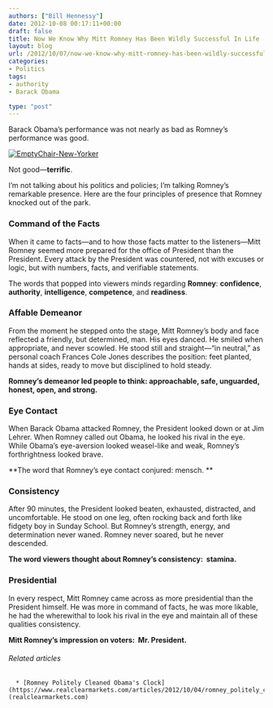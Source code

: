 ```yaml
---
authors: ["Bill Hennessy"]
date: 2012-10-08 00:17:11+00:00
draft: false
title: Now We Know Why Mitt Romney Has Been Wildly Successful In Life
layout: blog
url: /2012/10/07/now-we-know-why-mitt-romney-has-been-wildly-successful-in-life/
categories:
- Politics
tags:
- authority
- Barack Obama

type: "post"
---
```


Barack Obama’s performance was not nearly as bad as Romney’s performance was good.

[![EmptyChair-New-Yorker](https://ludicrite.files.wordpress.com/2012/10/emptychair-new-yorker_thumb.jpg)
](https://ludicrite.files.wordpress.com/2012/10/emptychair-new-yorker.jpg)

Not good—**terrific**.

I’m not talking about his politics and policies; I’m talking Romney’s remarkable presence. Here are the four principles of presence that Romney knocked out of the park.


### Command of the Facts


When it came to facts—and to how those facts matter to the listeners—Mitt Romney seemed more prepared for the office of President than the President. Every attack by the President was countered, not with excuses or logic, but with numbers, facts, and verifiable statements.

The words that popped into viewers minds regarding **Romney**: **confidence**, **authority**, **intelligence**, **competence**, and **readiness**.


### Affable Demeanor


From the moment he stepped onto the stage, Mitt Romney’s body and face reflected a friendly, but determined, man. His eyes danced. He smiled when appropriate, and never scowled. He stood still and straight—“in neutral,” as personal coach Frances Cole Jones describes the position: feet planted, hands at sides, ready to move but disciplined to hold steady.

**Romney’s demeanor led people to think: approachable, safe, unguarded, honest, open, and strong.**


### Eye Contact


When Barack Obama attacked Romney, the President looked down or at Jim Lehrer. When Romney called out Obama, he looked his rival in the eye. While Obama’s eye-aversion looked weasel-like and weak, Romney’s forthrightness looked brave.

**The word that Romney’s eye contact conjured: mensch. **


### Consistency


After 90 minutes, the President looked beaten, exhausted, distracted, and uncomfortable. He stood on one leg, often rocking back and forth like fidgety boy in Sunday School. But Romney’s strength, energy, and determination never waned. Romney never soared, but he never descended.

**The word viewers thought about Romney’s consistency:  stamina.**


### Presidential


In every respect, Mitt Romney came across as more presidential than the President himself. He was more in command of facts, he was more likable, he had the wherewithal to look his rival in the eye and maintain all of these qualities consistency.

**Mitt Romney’s impression on voters:  Mr. President.**


###### Related articles





	  * [Romney Politely Cleaned Obama's Clock](https://www.realclearmarkets.com/articles/2012/10/04/romney_politely_cleaned_obamas_clock_99914.html) (realclearmarkets.com)

